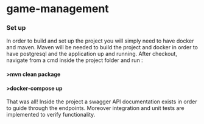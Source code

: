 # game-management

### Set up
In order to build and set up the project you will simply need to have docker and maven. Maven will be needed to build the project and docker in order to have 
postgresql and the application up and running.
After checkout, navigate from a cmd inside the project folder and run :
#### >mvn clean package
#### >docker-compose up

That was all! Inside the project a swagger API documentation exists in order to guide through the endpoints.
Moreover integration and unit tests are implemented to verify functionality.
